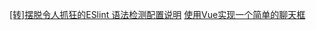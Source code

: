 [[转]摆脱令人抓狂的ESlint 语法检测配置说明](https://www.jianshu.com/p/0c7f1764d753)
[使用Vue实现一个简单的聊天框](https://blog.csdn.net/mapbar_front/article/details/72873628)
